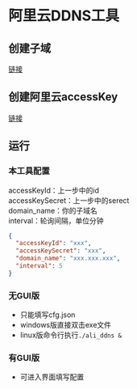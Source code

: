# 阿里云DDNS工具

## 创建子域
[链接](https://help.aliyun.com/document_detail/127149.html)

## 创建阿里云accessKey
[链接](https://help.aliyun.com/document_detail/116401.html)

## 运行
### 本工具配置
accessKeyId：上一步中的id  
accessKeySecret：上一步中的serect  
domain_name：你的子域名  
interval：轮询间隔，单位分钟
```json
{
  "accessKeyId": "xxx",
  "accessKeySecret": "xxx",
  "domain_name": "xxx.xxx.xxx",
  "interval": 5
}
```
### 无GUI版
- 只能填写cfg.json
- windows版直接双击exe文件
- linux版命令行执行```./ali_ddns &```
### 有GUI版
- 可进入界面填写配置
